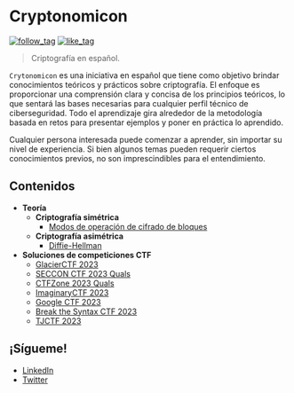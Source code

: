 # Cryptonomicon

[![follow_tag](https://img.shields.io/github/followers/Daysapro?label=Seguir&style=social)](https://github.com/Daysapro) [![like_tag](https://img.shields.io/github/stars/Daysapro/cryptonomicon?label=Favorito&style=social)](https://github.com/Daysapro/cryptonomicon)


> Criptografía en español.

`Crytonomicon` es una iniciativa en español que tiene como objetivo brindar conocimientos teóricos y prácticos sobre criptografía. El enfoque es proporcionar una comprensión clara y concisa de los principios teóricos, lo que sentará las bases necesarias para cualquier perfil técnico de ciberseguridad. Todo el aprendizaje gira alrededor de la metodología basada en retos para presentar ejemplos y poner en práctica lo aprendido.

Cualquier persona interesada puede comenzar a aprender, sin importar su nivel de experiencia. Si bien algunos temas pueden requerir ciertos conocimientos previos, no son imprescindibles para el entendimiento.


## Contenidos

- **Teoría**
    - **Criptografía simétrica**
        - [Modos de operación de cifrado de bloques](/symmetric/block_cipher_modes/README.md)
    - **Criptografía asimétrica**
        - [Diffie-Hellman](/asymmetric/diffie-hellman/README.md)
- **Soluciones de competiciones CTF**
    - [GlacierCTF 2023](/writeups/GlacierCTF_2023/README.md)
    - [SECCON CTF 2023 Quals](/writeups/SECCON_CTF_2023_Quals/README.md)
    - [CTFZone 2023 Quals](/writeups/CTFZone_2023_Quals/README.md)
    - [ImaginaryCTF 2023](/writeups/ImaginaryCTF_2023/README.md)
    - [Google CTF 2023](/writeups/Google_CTF_2023/README.md)
    - [Break the Syntax CTF 2023](/writeups/Break_the_Syntax_CTF_2023/README.md)
    - [TJCTF 2023](/writeups/TJCTF_2023/README.md)


## ¡Sígueme!

- [LinkedIn](https://www.linkedin.com/in/david-ram%C3%ADrez-acero-3bb282266/)
- [Twitter](https://twitter.com/daysapro)